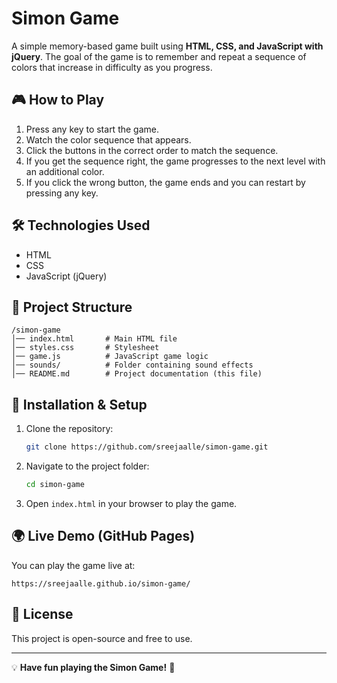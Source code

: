 # Simon Game

A simple memory-based game built using **HTML, CSS, and JavaScript with jQuery**. The goal of the game is to remember and repeat a sequence of colors that increase in difficulty as you progress.

## 🎮 How to Play
1. Press any key to start the game.
2. Watch the color sequence that appears.
3. Click the buttons in the correct order to match the sequence.
4. If you get the sequence right, the game progresses to the next level with an additional color.
5. If you click the wrong button, the game ends and you can restart by pressing any key.

## 🛠 Technologies Used
- HTML
- CSS
- JavaScript (jQuery)

## 📂 Project Structure
```
/simon-game
│── index.html       # Main HTML file
│── styles.css       # Stylesheet
│── game.js          # JavaScript game logic
│── sounds/          # Folder containing sound effects
│── README.md        # Project documentation (this file)
```

## 🚀 Installation & Setup
1. Clone the repository:
   ```sh
   git clone https://github.com/sreejaalle/simon-game.git
   ```
2. Navigate to the project folder:
   ```sh
   cd simon-game
   ```
3. Open `index.html` in your browser to play the game.

## 🌍 Live Demo (GitHub Pages)
You can play the game live at:
```
https://sreejaalle.github.io/simon-game/
```


## 📜 License
This project is open-source and free to use.

---
💡 **Have fun playing the Simon Game!** 🚀

